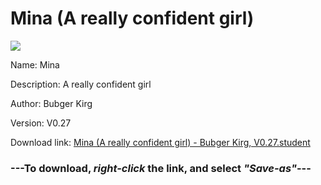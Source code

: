 # Mina (A really confident girl)

<img src = "https://raw.githubusercontent.com/Arbiter1223/Koukou-Gurashi-Custom-Students/master/Students/Files/Mina%20(A%20really%20confident%20girl).png">

Name: Mina

Description: A really confident girl

Author: Bubger Kirg

Version: V0.27

Download link: <a href="https://raw.githubusercontent.com/Arbiter1223/Koukou-Gurashi-Custom-Students/master/Students/Files/Mina%20(A%20really%20confident%20girl)%20-%20Bubger%20Kirg%2C%20V0.27.student">Mina (A really confident girl) - Bubger Kirg, V0.27.student</a>

### ---**To download, _right-click_ the link, and select _"Save-as"_**---

